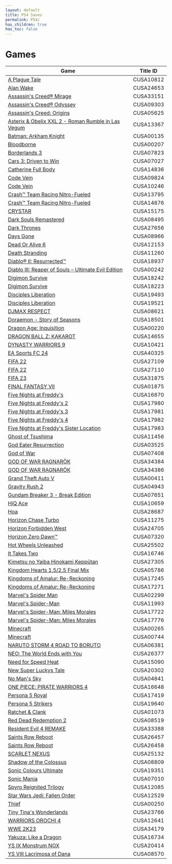 ```yaml
---
layout: default
title: PS4 Saves
permalink: PS4/
has_children: true
has_toc: false
---
```

# Games

| Game | Title ID |
|------|----------|
| [A Plague Tale](CUSA10812/) | CUSA10812 |
| [Alan Wake](CUSA24653/) | CUSA24653 |
| [Assassin's Creed® Mirage](CUSA33151/) | CUSA33151 |
| [Assassin's Creed® Odyssey](CUSA09303/) | CUSA09303 |
| [Assassin's Creed: Origins](CUSA05625/) | CUSA05625 |
| [Asterix & Obelix XXL 2 - Roman Rumble in Las Vegum](CUSA13367/) | CUSA13367 |
| [Batman: Arkham Knight](CUSA00135/) | CUSA00135 |
| [Bloodborne](CUSA00207/) | CUSA00207 |
| [Borderlands 3](CUSA07823/) | CUSA07823 |
| [Cars 3: Driven to Win](CUSA07027/) | CUSA07027 |
| [Catherine Full Body](CUSA14836/) | CUSA14836 |
| [Code Vein](CUSA09824/) | CUSA09824 |
| [Code Vein](CUSA10246/) | CUSA10246 |
| [Crash™ Team Racing Nitro-Fueled](CUSA13795/) | CUSA13795 |
| [Crash™ Team Racing Nitro-Fueled](CUSA14876/) | CUSA14876 |
| [CRYSTAR](CUSA15175/) | CUSA15175 |
| [Dark Souls Remastered](CUSA08495/) | CUSA08495 |
| [Dark Thrones](CUSA27656/) | CUSA27656 |
| [Days Gone](CUSA08966/) | CUSA08966 |
| [Dead Or Alive 6](CUSA12153/) | CUSA12153 |
| [Death Stranding](CUSA11260/) | CUSA11260 |
| [Diablo® II: Resurrected™](CUSA18937/) | CUSA18937 |
| [Diablo III: Reaper of Souls – Ultimate Evil Edition](CUSA00242/) | CUSA00242 |
| [Digimon Survive](CUSA18242/) | CUSA18242 |
| [Digimon Survive](CUSA18223/) | CUSA18223 |
| [Disciples Liberation](CUSA19493/) | CUSA19493 |
| [Disciples Liberation](CUSA19521/) | CUSA19521 |
| [DJMAX RESPECT](CUSA08621/) | CUSA08621 |
| [Doraemon - Story of Seasons](CUSA18501/) | CUSA18501 |
| [Dragon Age: Inquisition](CUSA00220/) | CUSA00220 |
| [DRAGON BALL Z: KAKAROT](CUSA14655/) | CUSA14655 |
| [DYNASTY WARRIORS 9](CUSA10421/) | CUSA10421 |
| [EA Sports FC 24](CUSA40325/) | CUSA40325 |
| [FIFA 22](CUSA27109/) | CUSA27109 |
| [FIFA 22](CUSA27110/) | CUSA27110 |
| [FIFA 23](CUSA31875/) | CUSA31875 |
| [FINAL FANTASY VII](CUSA01875/) | CUSA01875 |
| [Five Nights at Freddy's](CUSA16870/) | CUSA16870 |
| [Five Nights at Freddy's 2](CUSA17980/) | CUSA17980 |
| [Five Nights at Freddy's 3](CUSA17981/) | CUSA17981 |
| [Five Nights at Freddy's 4](CUSA17982/) | CUSA17982 |
| [Five Nights at Freddy's Sister Location](CUSA17983/) | CUSA17983 |
| [Ghost of Tsushima](CUSA11456/) | CUSA11456 |
| [God Eater Resurrection](CUSA03525/) | CUSA03525 |
| [God of War](CUSA07408/) | CUSA07408 |
| [GOD OF WAR RAGNARÖK](CUSA34384/) | CUSA34384 |
| [GOD OF WAR RAGNARÖK](CUSA34386/) | CUSA34386 |
| [Grand Theft Auto V](CUSA00411/) | CUSA00411 |
| [Gravity Rush 2](CUSA04943/) | CUSA04943 |
| [Gundam Breaker 3 - Break Edition](CUSA07651/) | CUSA07651 |
| [HiQ Ace](CUSA10659/) | CUSA10659 |
| [Hoa](CUSA28687/) | CUSA28687 |
| [Horizon Chase Turbo](CUSA11275/) | CUSA11275 |
| [Horizon Forbidden West](CUSA24705/) | CUSA24705 |
| [Horizon Zero Dawn™](CUSA07320/) | CUSA07320 |
| [Hot Wheels Unleashed](CUSA25502/) | CUSA25502 |
| [It Takes Two](CUSA16746/) | CUSA16746 |
| [Kimetsu no Yaiba Hinokami Keppūtan](CUSA27305/) | CUSA27305 |
| [Kingdom Hearts 1.5/2.5 Final Mix](CUSA05786/) | CUSA05786 |
| [Kingdoms of Amalur: Re-Reckoning](CUSA17245/) | CUSA17245 |
| [Kingdoms of Amalur: Re-Reckoning](CUSA17271/) | CUSA17271 |
| [Marvel's Spider Man](CUSA02299/) | CUSA02299 |
| [Marvel's Spider-Man](CUSA11993/) | CUSA11993 |
| [Marvel's Spider-Man: Miles Morales](CUSA17722/) | CUSA17722 |
| [Marvel's Spider-Man: Miles Morales](CUSA17776/) | CUSA17776 |
| [Minecraft](CUSA00265/) | CUSA00265 |
| [Minecraft](CUSA00744/) | CUSA00744 |
| [NARUTO STORM 4 ROAD TO BORUTO](CUSA06381/) | CUSA06381 |
| [NEO: The World Ends with You](CUSA26377/) | CUSA26377 |
| [Need for Speed Heat](CUSA15090/) | CUSA15090 |
| [New Super Luckys Tale](CUSA20302/) | CUSA20302 |
| [No Man's Sky](CUSA04841/) | CUSA04841 |
| [ONE PIECE: PIRATE WARRIORS 4](CUSA16648/) | CUSA16648 |
| [Persona 5 Royal](CUSA17419/) | CUSA17419 |
| [Persona 5 Strikers](CUSA19640/) | CUSA19640 |
| [Ratchet & Clank](CUSA01073/) | CUSA01073 |
| [Red Dead Redemption 2](CUSA08519/) | CUSA08519 |
| [Resident Evil 4 REMAKE](CUSA33388/) | CUSA33388 |
| [Saints Row Reboot](CUSA26457/) | CUSA26457 |
| [Saints Row Reboot](CUSA26458/) | CUSA26458 |
| [SCARLET NEXUS](CUSA25132/) | CUSA25132 |
| [Shadow of the Colossus](CUSA08809/) | CUSA08809 |
| [Sonic Colours Ultimate](CUSA19351/) | CUSA19351 |
| [Sonic Mania](CUSA07010/) | CUSA07010 |
| [Spyro Reignited Trilogy](CUSA12085/) | CUSA12085 |
| [Star Wars Jedi: Fallen Order](CUSA12529/) | CUSA12529 |
| [Thief](CUSA00250/) | CUSA00250 |
| [Tiny Tina's Wonderlands](CUSA23766/) | CUSA23766 |
| [WARRIORS OROCHI 4](CUSA12641/) | CUSA12641 |
| [WWE 2K23](CUSA34179/) | CUSA34179 |
| [Yakuza: Like a Dragon](CUSA16734/) | CUSA16734 |
| [YS IX Monstrum NOX](CUSA20414/) | CUSA20414 |
| [YS VIII Lacrimosa of Dana](CUSA08570/) | CUSA08570 |
